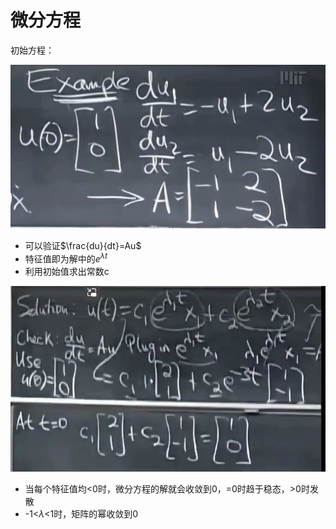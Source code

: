 # 微分方程

初始方程：

![image-20230326155726730](images/image-20230326155726730.png)

- 可以验证$\frac{du}{dt}=Au$
- 特征值即为解中的$e^{\lambda t}$
- 利用初始值求出常数c

![image-20230326155418655](images/image-20230326155418655.png)

- 当每个特征值均<0时，微分方程的解就会收敛到0，=0时趋于稳态，>0时发散
- -1<$\lambda$<1时，矩阵的幂收敛到0